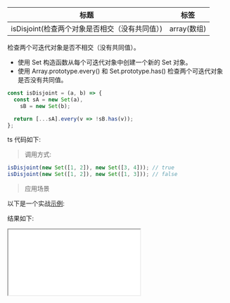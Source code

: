| 标题                                           | 标签        |
| ---------------------------------------------- | ----------- |
| isDisjoint(检查两个对象是否相交（没有共同值）) | array(数组) |

检查两个可迭代对象是否不相交（没有共同值）。

- 使用 Set 构造函数从每个可迭代对象中创建一个新的 Set 对象。
- 使用 Array.prototype.every() 和 Set.prototype.has() 检查两个可迭代对象是否没有共同值。

```js
const isDisjoint = (a, b) => {
  const sA = new Set(a),
    sB = new Set(b);

  return [...sA].every(v => !sB.has(v));
};
```

ts 代码如下:

<div class="code-editor" data-url="codes/javascript/ts/is-disjoint.ts" data-language="typescript"></div>


> 调用方式:

```js
isDisjoint(new Set([1, 2]), new Set([3, 4])); // true
isDisjoint(new Set([1, 2]), new Set([1, 3])); // false
```

> 应用场景

以下是一个实战<a href="codes/javascript/html/is-disjoint.html" target="_blank" rel="noopener noreferrer">示例</a>:

<div class="code-editor" data-url="codes/javascript/html/is-disjoint.html" data-language="html"></div>

结果如下:

<iframe src="codes/javascript/html/is-disjoint.html"></iframe>

